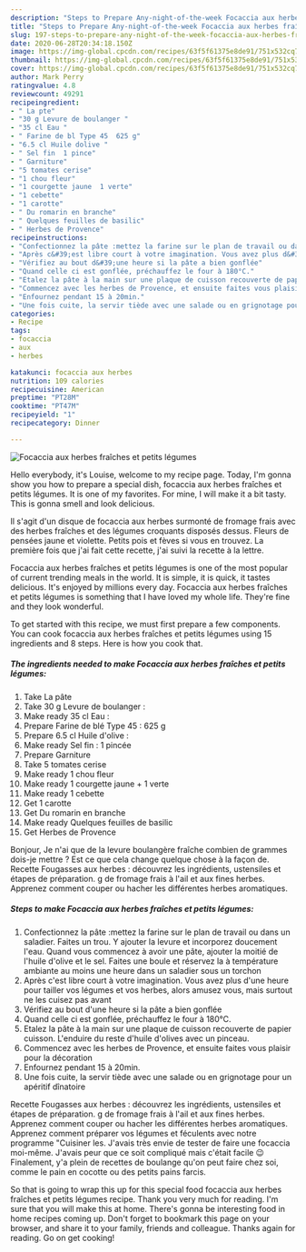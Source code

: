 ```yaml
---
description: "Steps to Prepare Any-night-of-the-week Focaccia aux herbes fraîches et petits légumes"
title: "Steps to Prepare Any-night-of-the-week Focaccia aux herbes fraîches et petits légumes"
slug: 197-steps-to-prepare-any-night-of-the-week-focaccia-aux-herbes-fraiches-et-petits-legumes
date: 2020-06-28T20:34:18.150Z
image: https://img-global.cpcdn.com/recipes/63f5f61375e8de91/751x532cq70/focaccia-aux-herbes-fraiches-et-petits-legumes-photo-principale-de-la-recette.jpg
thumbnail: https://img-global.cpcdn.com/recipes/63f5f61375e8de91/751x532cq70/focaccia-aux-herbes-fraiches-et-petits-legumes-photo-principale-de-la-recette.jpg
cover: https://img-global.cpcdn.com/recipes/63f5f61375e8de91/751x532cq70/focaccia-aux-herbes-fraiches-et-petits-legumes-photo-principale-de-la-recette.jpg
author: Mark Perry
ratingvalue: 4.8
reviewcount: 49291
recipeingredient:
- " La pte"
- "30 g Levure de boulanger "
- "35 cl Eau "
- " Farine de bl Type 45  625 g"
- "6.5 cl Huile dolive "
- " Sel fin  1 pince"
- " Garniture"
- "5 tomates cerise"
- "1 chou fleur"
- "1 courgette jaune  1 verte"
- "1 cebette"
- "1 carotte"
- " Du romarin en branche"
- " Quelques feuilles de basilic"
- " Herbes de Provence"
recipeinstructions:
- "Confectionnez la pâte :mettez la farine sur le plan de travail ou dans un saladier. Faites un trou. Y ajouter la levure et incorporez doucement l&#39;eau. Quand vous commencez à avoir une pâte, ajouter la moitié de l&#39;huile d&#39;olive et le sel. Faites une boule et réservez la à température ambiante au moins une heure dans un saladier sous un torchon"
- "Après c&#39;est libre court à votre imagination. Vous avez plus d&#39;une heure pour tailler vos légumes et vos herbes, alors amusez vous, mais surtout ne les cuisez pas avant"
- "Vérifiez au bout d&#39;une heure si la pâte a bien gonflée"
- "Quand celle ci est gonflée, préchauffez le four à 180°C."
- "Etalez la pâte à la main sur une plaque de cuisson recouverte de papier cuisson. L&#39;enduire du reste d&#39;huile d&#39;olives avec un pinceau."
- "Commencez avec les herbes de Provence, et ensuite faites vous plaisir pour la décoration"
- "Enfournez pendant 15 à 20min."
- "Une fois cuite, la servir tiède avec une salade ou en grignotage pour un apéritif dînatoire"
categories:
- Recipe
tags:
- focaccia
- aux
- herbes

katakunci: focaccia aux herbes 
nutrition: 109 calories
recipecuisine: American
preptime: "PT28M"
cooktime: "PT47M"
recipeyield: "1"
recipecategory: Dinner

---
```



![Focaccia aux herbes fraîches et petits légumes](https://img-global.cpcdn.com/recipes/63f5f61375e8de91/751x532cq70/focaccia-aux-herbes-fraiches-et-petits-legumes-photo-principale-de-la-recette.jpg)

Hello everybody, it's Louise, welcome to my recipe page. Today, I'm gonna show you how to prepare a special dish, focaccia aux herbes fraîches et petits légumes. It is one of my favorites. For mine, I will make it a bit tasty. This is gonna smell and look delicious.

Il s&#39;agit d&#39;un disque de focaccia aux herbes surmonté de fromage frais avec des herbes fraîches et des légumes croquants disposés dessus. Fleurs de pensées jaune et violette. Petits pois et fèves si vous en trouvez. La première fois que j&#39;ai fait cette recette, j&#39;ai suivi la recette à la lettre.

Focaccia aux herbes fraîches et petits légumes is one of the most popular of current trending meals in the world. It is simple, it is quick, it tastes delicious. It's enjoyed by millions every day. Focaccia aux herbes fraîches et petits légumes is something that I have loved my whole life. They're fine and they look wonderful.


To get started with this recipe, we must first prepare a few components. You can cook focaccia aux herbes fraîches et petits légumes using 15 ingredients and 8 steps. Here is how you cook that.

<!--inarticleads1-->

##### The ingredients needed to make Focaccia aux herbes fraîches et petits légumes:

1. Take  La pâte
1. Take 30 g Levure de boulanger :
1. Make ready 35 cl Eau :
1. Prepare  Farine de blé Type 45 : 625 g
1. Prepare 6.5 cl Huile d&#39;olive :
1. Make ready  Sel fin : 1 pincée
1. Prepare  Garniture
1. Take 5 tomates cerise
1. Make ready 1 chou fleur
1. Make ready 1 courgette jaune + 1 verte
1. Make ready 1 cebette
1. Get 1 carotte
1. Get  Du romarin en branche
1. Make ready  Quelques feuilles de basilic
1. Get  Herbes de Provence


Bonjour, Je n&#39;ai que de la levure boulangère fraîche combien de grammes dois-je mettre ? Est ce que cela change quelque chose à la façon de. Recette Fougasses aux herbes : découvrez les ingrédients, ustensiles et étapes de préparation. g de fromage frais à l&#39;ail et aux fines herbes. Apprenez comment couper ou hacher les différentes herbes aromatiques. 

<!--inarticleads2-->

##### Steps to make Focaccia aux herbes fraîches et petits légumes:

1. Confectionnez la pâte :mettez la farine sur le plan de travail ou dans un saladier. Faites un trou. Y ajouter la levure et incorporez doucement l&#39;eau. Quand vous commencez à avoir une pâte, ajouter la moitié de l&#39;huile d&#39;olive et le sel. Faites une boule et réservez la à température ambiante au moins une heure dans un saladier sous un torchon
1. Après c&#39;est libre court à votre imagination. Vous avez plus d&#39;une heure pour tailler vos légumes et vos herbes, alors amusez vous, mais surtout ne les cuisez pas avant
1. Vérifiez au bout d&#39;une heure si la pâte a bien gonflée
1. Quand celle ci est gonflée, préchauffez le four à 180°C.
1. Etalez la pâte à la main sur une plaque de cuisson recouverte de papier cuisson. L&#39;enduire du reste d&#39;huile d&#39;olives avec un pinceau.
1. Commencez avec les herbes de Provence, et ensuite faites vous plaisir pour la décoration
1. Enfournez pendant 15 à 20min.
1. Une fois cuite, la servir tiède avec une salade ou en grignotage pour un apéritif dînatoire


Recette Fougasses aux herbes : découvrez les ingrédients, ustensiles et étapes de préparation. g de fromage frais à l&#39;ail et aux fines herbes. Apprenez comment couper ou hacher les différentes herbes aromatiques. Apprenez comment préparer vos légumes et féculents avec notre programme &#34;Cuisiner les. J&#39;avais très envie de tester de faire une focaccia moi-même. J&#39;avais peur que ce soit compliqué mais c&#39;était facile 😉 Finalement, y&#39;a plein de recettes de boulange qu&#39;on peut faire chez soi, comme le pain en cocotte ou des petits pains farcis. 

So that is going to wrap this up for this special food focaccia aux herbes fraîches et petits légumes recipe. Thank you very much for reading. I'm sure that you will make this at home. There's gonna be interesting food in home recipes coming up. Don't forget to bookmark this page on your browser, and share it to your family, friends and colleague. Thanks again for reading. Go on get cooking!

